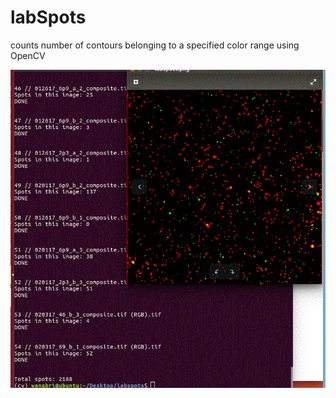 # labSpots
counts number of contours belonging to a specified color range using OpenCV

![text](https://github.com/wangbri/labSpots/blob/master/asd.gif)
